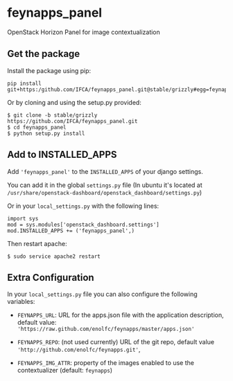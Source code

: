 feynapps_panel
==============

OpenStack Horizon Panel for image contextualization

## Get the package 

Install the package using pip:
```
pip install git+https:/github.com/IFCA/feynapps_panel.git@stable/grizzly#egg=feynapps_panel
```

Or by cloning and using the setup.py provided:
```
$ git clone -b stable/grizzly https://github.com/IFCA/feynapps_panel.git
$ cd feynapps_panel
$ python setup.py install
```

## Add to INSTALLED_APPS

Add `'feynapps_panel'` to the `INSTALLED_APPS` of your django settings.

You can add it in the global `settings.py` file (In ubuntu it's
located at `/usr/share/openstack-dashboard/openstack_dashboard/settings.py`)

Or in your `local_settings.py` with the following lines:
```
import sys
mod = sys.modules['openstack_dashboard.settings']
mod.INSTALLED_APPS += ('feynapps_panel',)
```

Then restart apache:
```
$ sudo service apache2 restart
```

## Extra Configuration

In your `local_settings.py` file you can also configure the following variables:

* `FEYNAPPS_URL`: URL for the apps.json file with the application description,
  default value: `'https://raw.github.com/enolfc/feynapps/master/apps.json'`

* `FEYNAPPS_REPO`: (not used currently) URL of the git repo, default value `'http://github.com/enolfc/feynapps.git'`, 

* `FEYNAPPS_IMG_ATTR`: property of the images enabled to use the contextualizer (default: `feynapps`)


